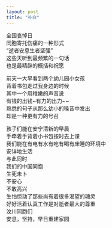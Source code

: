 ```yaml
---
layout: post
title: "补白"
---
```

全国哀悼日  
同胞寄托伤痛的一种形式  
“逝者安息生者坚强”  
这些天听到最频繁的一句话  
也是最精辟的概括和祝愿  

前天一大早看到两个幼儿园小女孩  
背着书包走过我身边的时候  
其中一个用稚嫩的声音说  
有钱的出钱~有力的出力~~  
熟悉的句子从那么幼小的嗓音中发出  
却是一种更有力的号召  

孩子们能在安宁清新的早晨  
手牵着手背着小书包按时去上课  
我们能在有电有水有吃有喝有床睡的环境中  
安详地生活  
与此同时  
我们的中国同胞  
生死未卜  
不安心  
不敢高兴  
生怕惊动了那些尚有着很多渴望的魂灵  
好好活着认真工作是对逝者最大的尊重  
汶川同胞们  
安息，坚持，早日重建家园							  
		
